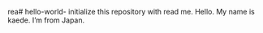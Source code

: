 rea# hello-world-
initialize this repository with read me.
Hello. My name is kaede.
I’m from Japan.
